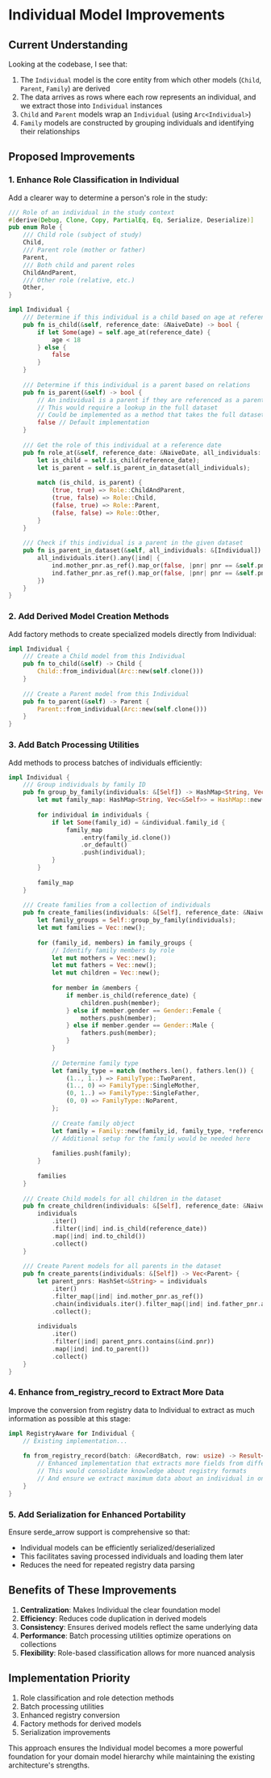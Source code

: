 # Individual Model Improvements

## Current Understanding

Looking at the codebase, I see that:

1. The `Individual` model is the core entity from which other models (`Child`, `Parent`, `Family`) are derived
2. The data arrives as rows where each row represents an individual, and we extract those into `Individual` instances
3. `Child` and `Parent` models wrap an `Individual` (using `Arc<Individual>`)
4. `Family` models are constructed by grouping individuals and identifying their relationships

## Proposed Improvements

### 1. Enhance Role Classification in Individual

Add a clearer way to determine a person's role in the study:

```rust
/// Role of an individual in the study context
#[derive(Debug, Clone, Copy, PartialEq, Eq, Serialize, Deserialize)]
pub enum Role {
    /// Child role (subject of study)
    Child,
    /// Parent role (mother or father)
    Parent,
    /// Both child and parent roles
    ChildAndParent,
    /// Other role (relative, etc.)
    Other,
}

impl Individual {
    /// Determine if this individual is a child based on age at reference date
    pub fn is_child(&self, reference_date: &NaiveDate) -> bool {
        if let Some(age) = self.age_at(reference_date) {
            age < 18
        } else {
            false
        }
    }
    
    /// Determine if this individual is a parent based on relations
    pub fn is_parent(&self) -> bool {
        // An individual is a parent if they are referenced as a parent by another individual
        // This would require a lookup in the full dataset
        // Could be implemented as a method that takes the full dataset as a parameter
        false // Default implementation
    }
    
    /// Get the role of this individual at a reference date
    pub fn role_at(&self, reference_date: &NaiveDate, all_individuals: &[Individual]) -> Role {
        let is_child = self.is_child(reference_date);
        let is_parent = self.is_parent_in_dataset(all_individuals);
        
        match (is_child, is_parent) {
            (true, true) => Role::ChildAndParent,
            (true, false) => Role::Child,
            (false, true) => Role::Parent,
            (false, false) => Role::Other,
        }
    }
    
    /// Check if this individual is a parent in the given dataset
    pub fn is_parent_in_dataset(&self, all_individuals: &[Individual]) -> bool {
        all_individuals.iter().any(|ind| {
            ind.mother_pnr.as_ref().map_or(false, |pnr| pnr == &self.pnr) ||
            ind.father_pnr.as_ref().map_or(false, |pnr| pnr == &self.pnr)
        })
    }
}
```

### 2. Add Derived Model Creation Methods

Add factory methods to create specialized models directly from Individual:

```rust
impl Individual {
    /// Create a Child model from this Individual
    pub fn to_child(&self) -> Child {
        Child::from_individual(Arc::new(self.clone()))
    }
    
    /// Create a Parent model from this Individual  
    pub fn to_parent(&self) -> Parent {
        Parent::from_individual(Arc::new(self.clone()))
    }
}
```

### 3. Add Batch Processing Utilities

Add methods to process batches of individuals efficiently:

```rust
impl Individual {
    /// Group individuals by family ID
    pub fn group_by_family(individuals: &[Self]) -> HashMap<String, Vec<&Self>> {
        let mut family_map: HashMap<String, Vec<&Self>> = HashMap::new();
        
        for individual in individuals {
            if let Some(family_id) = &individual.family_id {
                family_map
                    .entry(family_id.clone())
                    .or_default()
                    .push(individual);
            }
        }
        
        family_map
    }
    
    /// Create families from a collection of individuals
    pub fn create_families(individuals: &[Self], reference_date: &NaiveDate) -> Vec<Family> {
        let family_groups = Self::group_by_family(individuals);
        let mut families = Vec::new();
        
        for (family_id, members) in family_groups {
            // Identify family members by role
            let mut mothers = Vec::new();
            let mut fathers = Vec::new();
            let mut children = Vec::new();
            
            for member in &members {
                if member.is_child(reference_date) {
                    children.push(member);
                } else if member.gender == Gender::Female {
                    mothers.push(member);
                } else if member.gender == Gender::Male {
                    fathers.push(member);
                }
            }
            
            // Determine family type
            let family_type = match (mothers.len(), fathers.len()) {
                (1.., 1..) => FamilyType::TwoParent,
                (1.., 0) => FamilyType::SingleMother,
                (0, 1..) => FamilyType::SingleFather,
                (0, 0) => FamilyType::NoParent,
            };
            
            // Create family object
            let family = Family::new(family_id, family_type, *reference_date);
            // Additional setup for the family would be needed here
            
            families.push(family);
        }
        
        families
    }
    
    /// Create Child models for all children in the dataset
    pub fn create_children(individuals: &[Self], reference_date: &NaiveDate) -> Vec<Child> {
        individuals
            .iter()
            .filter(|ind| ind.is_child(reference_date))
            .map(|ind| ind.to_child())
            .collect()
    }
    
    /// Create Parent models for all parents in the dataset
    pub fn create_parents(individuals: &[Self]) -> Vec<Parent> {
        let parent_pnrs: HashSet<&String> = individuals
            .iter()
            .filter_map(|ind| ind.mother_pnr.as_ref())
            .chain(individuals.iter().filter_map(|ind| ind.father_pnr.as_ref()))
            .collect();
            
        individuals
            .iter()
            .filter(|ind| parent_pnrs.contains(&ind.pnr))
            .map(|ind| ind.to_parent())
            .collect()
    }
}
```

### 4. Enhance from_registry_record to Extract More Data

Improve the conversion from registry data to Individual to extract as much information as possible at this stage:

```rust
impl RegistryAware for Individual {
    // Existing implementation...
    
    fn from_registry_record(batch: &RecordBatch, row: usize) -> Result<Option<Self>> {
        // Enhanced implementation that extracts more fields from different registry types
        // This would consolidate knowledge about registry formats
        // And ensure we extract maximum data about an individual in one pass
    }
}
```

### 5. Add Serialization for Enhanced Portability

Ensure serde_arrow support is comprehensive so that:
- Individual models can be efficiently serialized/deserialized
- This facilitates saving processed individuals and loading them later
- Reduces the need for repeated registry data parsing

## Benefits of These Improvements

1. **Centralization**: Makes Individual the clear foundation model
2. **Efficiency**: Reduces code duplication in derived models
3. **Consistency**: Ensures derived models reflect the same underlying data
4. **Performance**: Batch processing utilities optimize operations on collections
5. **Flexibility**: Role-based classification allows for more nuanced analysis

## Implementation Priority

1. Role classification and role detection methods
2. Batch processing utilities 
3. Enhanced registry conversion
4. Factory methods for derived models
5. Serialization improvements

This approach ensures the Individual model becomes a more powerful foundation for your domain model hierarchy while maintaining the existing architecture's strengths.